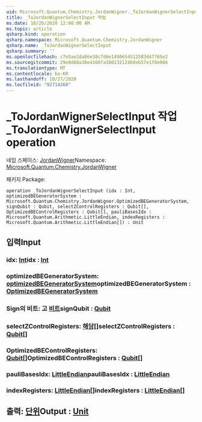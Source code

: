```yaml
---
uid: Microsoft.Quantum.Chemistry.JordanWigner._ToJordanWignerSelectInput
title: _ToJordanWignerSelectInput 작업
ms.date: 10/26/2020 12:00:00 AM
ms.topic: article
qsharp.kind: operation
qsharp.namespace: Microsoft.Quantum.Chemistry.JordanWigner
qsharp.name: _ToJordanWignerSelectInput
qsharp.summary: ''
ms.openlocfilehash: c7e5ae2da86e38c7d6e1490654512583d47765e2
ms.sourcegitcommit: 29e0d88a30e4166fa580132124b0eb57e1f0e986
ms.translationtype: MT
ms.contentlocale: ko-KR
ms.lasthandoff: 10/27/2020
ms.locfileid: "92714260"
---
```

# <a name="_tojordanwignerselectinput-operation"></a><span data-ttu-id="1f1b8-102">_ToJordanWignerSelectInput 작업</span><span class="sxs-lookup"><span data-stu-id="1f1b8-102">_ToJordanWignerSelectInput operation</span></span>

<span data-ttu-id="1f1b8-103">네임 스페이스: [JordanWigner](xref:Microsoft.Quantum.Chemistry.JordanWigner)</span><span class="sxs-lookup"><span data-stu-id="1f1b8-103">Namespace: [Microsoft.Quantum.Chemistry.JordanWigner](xref:Microsoft.Quantum.Chemistry.JordanWigner)</span></span>

<span data-ttu-id="1f1b8-104">패키지 [](https://nuget.org/packages/)</span><span class="sxs-lookup"><span data-stu-id="1f1b8-104">Package: [](https://nuget.org/packages/)</span></span>




```qsharp
operation _ToJordanWignerSelectInput (idx : Int, optimizedBEGeneratorSystem : Microsoft.Quantum.Chemistry.JordanWigner.OptimizedBEGeneratorSystem, signQubit : Qubit, selectZControlRegisters : Qubit[], OptimizedBEControlRegisters : Qubit[], pauliBasesIdx : Microsoft.Quantum.Arithmetic.LittleEndian, indexRegisters : Microsoft.Quantum.Arithmetic.LittleEndian[]) : Unit
```


## <a name="input"></a><span data-ttu-id="1f1b8-105">입력</span><span class="sxs-lookup"><span data-stu-id="1f1b8-105">Input</span></span>

### <a name="idx--int"></a><span data-ttu-id="1f1b8-106">idx: [Int](xref:microsoft.quantum.lang-ref.int)</span><span class="sxs-lookup"><span data-stu-id="1f1b8-106">idx : [Int](xref:microsoft.quantum.lang-ref.int)</span></span>




### <a name="optimizedbegeneratorsystem--optimizedbegeneratorsystem"></a><span data-ttu-id="1f1b8-107">optimizedBEGeneratorSystem: [optimizedBEGeneratorSystem](xref:Microsoft.Quantum.Chemistry.JordanWigner.OptimizedBEGeneratorSystem)</span><span class="sxs-lookup"><span data-stu-id="1f1b8-107">optimizedBEGeneratorSystem : [OptimizedBEGeneratorSystem](xref:Microsoft.Quantum.Chemistry.JordanWigner.OptimizedBEGeneratorSystem)</span></span>




### <a name="signqubit--qubit"></a><span data-ttu-id="1f1b8-108">Sign의 비트: 고 [비트](xref:microsoft.quantum.lang-ref.qubit)</span><span class="sxs-lookup"><span data-stu-id="1f1b8-108">signQubit : [Qubit](xref:microsoft.quantum.lang-ref.qubit)</span></span>




### <a name="selectzcontrolregisters--qubit"></a><span data-ttu-id="1f1b8-109">selectZControlRegisters: [해당](xref:microsoft.quantum.lang-ref.qubit)[]</span><span class="sxs-lookup"><span data-stu-id="1f1b8-109">selectZControlRegisters : [Qubit](xref:microsoft.quantum.lang-ref.qubit)[]</span></span>




### <a name="optimizedbecontrolregisters--qubit"></a><span data-ttu-id="1f1b8-110">OptimizedBEControlRegisters: [Qubit](xref:microsoft.quantum.lang-ref.qubit)[]</span><span class="sxs-lookup"><span data-stu-id="1f1b8-110">OptimizedBEControlRegisters : [Qubit](xref:microsoft.quantum.lang-ref.qubit)[]</span></span>




### <a name="paulibasesidx--littleendian"></a><span data-ttu-id="1f1b8-111">pauliBasesIdx: [LittleEndian](xref:Microsoft.Quantum.Arithmetic.LittleEndian)</span><span class="sxs-lookup"><span data-stu-id="1f1b8-111">pauliBasesIdx : [LittleEndian](xref:Microsoft.Quantum.Arithmetic.LittleEndian)</span></span>




### <a name="indexregisters--littleendian"></a><span data-ttu-id="1f1b8-112">indexRegisters: [LittleEndian](xref:Microsoft.Quantum.Arithmetic.LittleEndian)[]</span><span class="sxs-lookup"><span data-stu-id="1f1b8-112">indexRegisters : [LittleEndian](xref:Microsoft.Quantum.Arithmetic.LittleEndian)[]</span></span>





## <a name="output--unit"></a><span data-ttu-id="1f1b8-113">출력: [단위](xref:microsoft.quantum.lang-ref.unit)</span><span class="sxs-lookup"><span data-stu-id="1f1b8-113">Output : [Unit](xref:microsoft.quantum.lang-ref.unit)</span></span>

